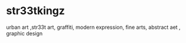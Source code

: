 # str33tkingz
urban art ,str33t art, graffiti, modern expression, fine arts, abstract aet , graphic design
